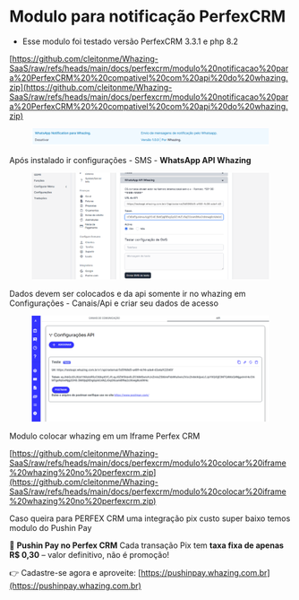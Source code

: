 # Modulo para notificação PerfexCRM

* Esse modulo foi testado versão PerfexCRM 3.3.1 e php 8.2

[https://github.com/cleitonme/Whazing-SaaS/raw/refs/heads/main/docs/perfexcrm/modulo%20notificacao%20para%20PerfexCRM%20%20compativel%20com%20api%20do%20whazing.zip](https://github.com/cleitonme/Whazing-SaaS/raw/refs/heads/main/docs/perfexcrm/modulo%20notificacao%20para%20PerfexCRM%20%20compativel%20com%20api%20do%20whazing.zip)

<figure><img src="../../.gitbook/assets/image (5) (1).png" alt=""><figcaption></figcaption></figure>

Após instalado ir configurações - SMS - **WhatsApp API Whazing**

<figure><img src="../../.gitbook/assets/image (1) (1) (1) (1) (1).png" alt=""><figcaption></figcaption></figure>

Dados devem ser colocados e da api somente ir no whazing em Configurações - Canais/Api e criar seu dados de acesso

<figure><img src="../../.gitbook/assets/image (2) (1) (1) (1).png" alt=""><figcaption></figcaption></figure>

Modulo colocar whazing em um Iframe Perfex CRM

[https://github.com/cleitonme/Whazing-SaaS/raw/refs/heads/main/docs/perfexcrm/modulo%20colocar%20iframe%20whazing%20no%20perfexcrm.zip](https://github.com/cleitonme/Whazing-SaaS/raw/refs/heads/main/docs/perfexcrm/modulo%20colocar%20iframe%20whazing%20no%20perfexcrm.zip)

Caso queira para PERFEX CRM uma integração pix custo super baixo temos modulo do Pushin Pay

💸 **Pushin Pay no Perfex CRM** Cada transação Pix tem **taxa fixa de apenas R$ 0,30** – valor definitivo, não é promoção!

👉 Cadastre-se agora e aproveite: [https://pushinpay.whazing.com.br](https://pushinpay.whazing.com.br)
